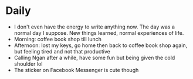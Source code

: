 # Daily

- I don't even have the energy to write anything now. The day was a normal day I suppose. New things learned, normal experiences of life. 
- Morning: coffee book shop till lunch
- Afternoon: lost my keys, go home then back to coffee book shop again, but feeling tired and not that productive
- Calling Ngan after a while, have some fun but being given the cold shoulder lol
- The sticker on Facebook Messenger is cute though
